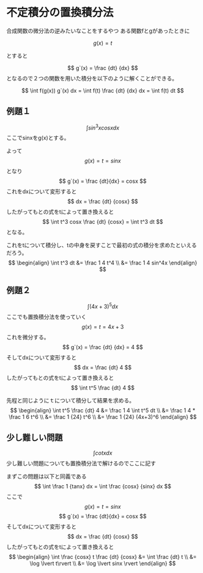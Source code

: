 # 不定積分の置換積分法
合成関数の微分法の逆みたいなことをするやつ
ある関数fとgがあったときに

$$
g(x) = t
$$

とすると

$$
g`(x) = \frac {dt} {dx}
$$
となるので２つの関数を用いた積分を以下のように解くことができる。

$$
\int f(g(x)) g`(x) dx = \int f(t) \frac {dt} {dx} dx = \int f(t) dt
$$

## 例題１

$$
\int sin^3x cosx dx
$$
ここでsinxをg(x)とする。

よって
$$
g(x) = t = sinx
$$
となり
$$
g`(x) = \frac {dt}{dx} = cosx
$$
これをdxについて変形すると
$$
dx = \frac {dt} {cosx}
$$
したがってもとの式をtによって置き換えると
$$
\int t^3 cosx \frac {dt} {cosx} = \int t^3 dt
$$
となる。

これをtについて積分し、tの中身を戻すことで最初の式の積分を求めたといえるだろう。
$$
\begin{align}
\int t^3 dt &= \frac 1 4 t^4 \\
&= \frac 1 4 sin^4x
\end{align}
$$

## 例題２
$$
\int (4x+3)^5 dx
$$
ここでも置換積分法を使っていく
$$
g(x) = t = 4x+3
$$
これを微分する。
$$
g`(x) = \frac {dt} {dx} = 4
$$
そしてdxについて変形すると
$$
dx = \frac {dt} 4
$$
したがってもとの式をtによって置き換えると
$$
\int t^5 \frac {dt} 4
$$

先程と同じようにｔについて積分して結果を求める。
$$
\begin{align}
\int t^5 \frac {dt} 4 &= \frac 1 4 \int t^5 dt \\
&= \frac 1 4 * \frac 1 6 t^6 \\
&= \frac 1 {24} t^6 \\
&= \frac 1 {24} (4x+3)^6
\end{align}
$$

## 少し難しい問題
$$
\int cot x dx
$$
少し難しい問題についても置換積分法で解けるのでここに記す

まずこの問題は以下と同義である
$$
\int \frac 1 {tanx} dx = \int \frac {cosx} {sinx} dx
$$
ここで
$$
g(x) = t = sinx
$$
$$
g`(x) = \frac {dt}{dx} = cosx
$$
そしてdxについて変形すると
$$
dx = \frac {dt} {cosx}
$$
したがってもとの式をtによって置き換えると
$$
\begin{align}
\int \frac {cosx} t \frac {dt} {cosx} &= \int \frac {dt} t \\
&= \log \lvert t\rvert \\
&= \log \lvert sinx \rvert
\end{align}
$$